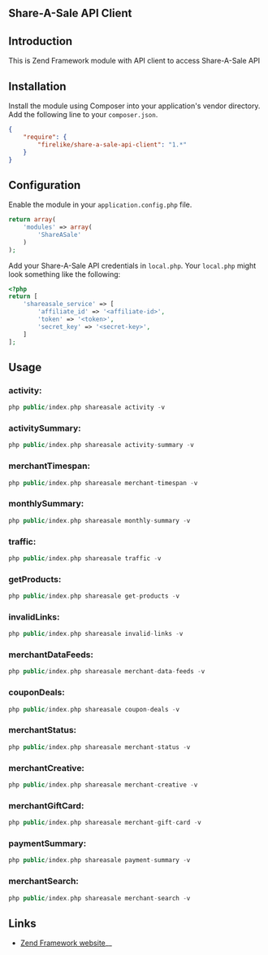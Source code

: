 ## Share-A-Sale API Client

## Introduction

This is Zend Framework module with API client to access Share-A-Sale API

## Installation
Install the module using Composer into your application's vendor directory. Add the following line to your
`composer.json`.

```json
{
    "require": {
        "firelike/share-a-sale-api-client": "1.*"
    }
}
```
## Configuration

Enable the module in your `application.config.php` file.

```php
return array(
    'modules' => array(
        'ShareASale'
    )
);
```

Add your Share-A-Sale API credentials in `local.php`. Your `local.php` might look something like the following:

```php
<?php
return [
    'shareasale_service' => [
        'affiliate_id' => '<affiliate-id>',
        'token' => '<token>',
        'secret_key' => '<secret-key>',
    ]
];
```

## Usage

### activity:
```php
php public/index.php shareasale activity -v
```
### activitySummary:
```php
php public/index.php shareasale activity-summary -v
```
### merchantTimespan:
```php
php public/index.php shareasale merchant-timespan -v
```
### monthlySummary:
```php
php public/index.php shareasale monthly-summary -v
```
### traffic:
```php
php public/index.php shareasale traffic -v
```
### getProducts:
```php
php public/index.php shareasale get-products -v
```
### invalidLinks:
```php
php public/index.php shareasale invalid-links -v
```
### merchantDataFeeds:
```php
php public/index.php shareasale merchant-data-feeds -v
```
### couponDeals:
```php
php public/index.php shareasale coupon-deals -v
```
### merchantStatus:
```php
php public/index.php shareasale merchant-status -v
```
### merchantCreative:
```php
php public/index.php shareasale merchant-creative -v
```
### merchantGiftCard:
```php
php public/index.php shareasale merchant-gift-card -v
```
### paymentSummary:
```php
php public/index.php shareasale payment-summary -v
```
### merchantSearch:
```php
php public/index.php shareasale merchant-search -v
```


## Links

* [Zend Framework website](http://framework.zend.com)__